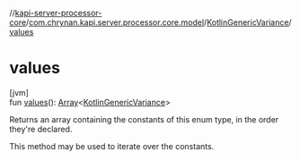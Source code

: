 //[kapi-server-processor-core](../../../index.md)/[com.chrynan.kapi.server.processor.core.model](../index.md)/[KotlinGenericVariance](index.md)/[values](values.md)

# values

[jvm]\
fun [values](values.md)(): [Array](https://kotlinlang.org/api/latest/jvm/stdlib/kotlin/-array/index.html)&lt;[KotlinGenericVariance](index.md)&gt;

Returns an array containing the constants of this enum type, in the order they're declared.

This method may be used to iterate over the constants.
